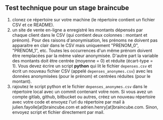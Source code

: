 ## Test technique pour un stage braincube

1. clonez ce répertoire sur votre machine (le répertoire contient un fichier CSV et ce README).
2. un site de vente en-ligne a enregistré les montants dépensés par chaque client dans le CSV (qui contient deux colonnes : montant et prénom). Pour des raisons d'anonymisation, les prénoms ne doivent pas apparaitre en clair dans le CSV mais uniquement "PRENOM_0", "PRENOM_1", etc. Toutes les occurrences d'un même prénom doivent être remplacées par la même valeur anonymisée. D'autre part la variable des montants doit être centrée (moyenne = 0) et réduite (écart-type = 1). Vous devez écrire un script **python** qui lit le fichier `depenses.csv` et écrit un nouveau fichier CSV (appelé `depenses_anonymes.csv`) avec les données anonymisées (pour le prénom) et centrées réduites (pour le montant).
3. rajoutez le script python et le fichier `depenses_anonymes.csv` dans le répertoire local avec un commit contenant votre nom. Si vous avez un compte gitlab, github, bitbucket ou autres, créez un nouveau répertoire avec votre code et envoyez l'url du répertoire par mail à julien.fayolle[at]braincube.com et adrien.henry[at]braincube.com. Sinon, envoyez script et fichier directement par mail.
